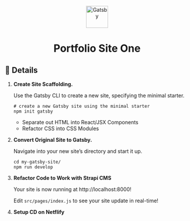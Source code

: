 <p align="center">
  <a href="https://www.gatsbyjs.com/?utm_source=starter&utm_medium=readme&utm_campaign=minimal-starter">
    <img alt="Gatsby" src="https://www.gatsbyjs.com/Gatsby-Monogram.svg" width="60" />
  </a>
</p>
<h1 align="center">
  Portfolio Site One
</h1>

## 🚀 Details

1.  **Create Site Scaffolding.**

    Use the Gatsby CLI to create a new site, specifying the minimal starter.

    ```shell
    # create a new Gatsby site using the minimal starter
    npm init gatsby
    ```
    
    - Separate out HTML into React/JSX Components
    - Refactor CSS into CSS Modules

2.  **Convert Original Site to Gatsby.**

    Navigate into your new site’s directory and start it up.

    ```shell
    cd my-gatsby-site/
    npm run develop
    ```

3.  **Refactor Code to Work with Strapi CMS**

    Your site is now running at http://localhost:8000!

    Edit `src/pages/index.js` to see your site update in real-time!

4.  **Setup CD on Netflify**




